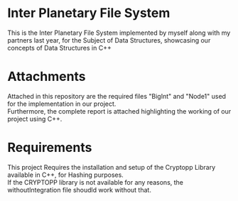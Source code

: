 # Inter Planetary File System

This is the Inter Planetary File System implemented by myself along with my partners last year, for the Subject of Data Structures, showcasing our concepts of Data Structures in C++

# Attachments

Attached in this repository are the required files "BigInt" and "Node1" used for the implementation in our project.
<br>
Furthermore, the complete report is attached highlighting the working of our project using C++. 


# Requirements

This project Requires the installation and setup of the Cryptopp Library available in C++, for Hashing purposes.
<br>
If the CRYPTOPP library is not available for any reasons, the withoutIntegration file shoudld work without that.

